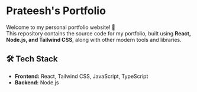 # Prateesh's Portfolio

Welcome to my personal portfolio website! 🚀  
This repository contains the source code for my portfolio, built using **React, Node.js, and Tailwind CSS**, along with other modern tools and libraries.  

## 🛠 Tech Stack
- **Frontend:** React, Tailwind CSS, JavaScript, TypeScript
- **Backend:** Node.js
